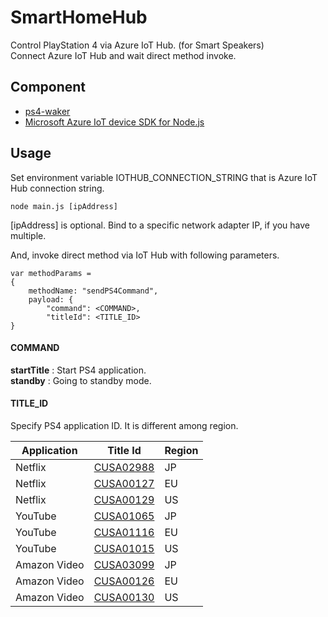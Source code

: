 # SmartHomeHub
Control PlayStation 4 via Azure IoT Hub. (for Smart Speakers)  
Connect Azure IoT Hub and wait direct method invoke.

## Component
- [ps4-waker](https://github.com/dhleong/ps4-waker)
- [Microsoft Azure IoT device SDK for Node.js](https://github.com/Azure/azure-iot-sdk-node)

## Usage
Set environment variable IOTHUB_CONNECTION_STRING that is Azure IoT Hub connection string.
```
node main.js [ipAddress]
```
\[ipAddress\] is optional. Bind to a specific network adapter IP, if you have multiple.

And, invoke direct method via IoT Hub with following parameters.
```
var methodParams =
{
    methodName: "sendPS4Command",
    payload: {
        "command": <COMMAND>,
        "titleId": <TITLE_ID>
}
```
#### COMMAND
__startTitle__ : Start PS4 application.  
__standby__ : Going to standby mode.

#### TITLE_ID
Specify PS4 application ID.
It is different among region.

|Application|Title Id|Region|
|-|-|-|
|Netflix|[CUSA02988](https://store.playstation.com/ja-jp/product/JA0010-CUSA02988_00-NETFLIXPOLLUX001)|JP|
|Netflix|[CUSA00127](https://store.playstation.com/en-gb/product/EP4350-CUSA00127_00-NETFLIXPOLLUX001)|EU|
|Netflix|[CUSA00129](https://store.playstation.com/en-us/product/UT0007-CUSA00129_00-NETFLIXPOLLUX001)|US|
|YouTube|[CUSA01065](https://store.playstation.com/ja-jp/product/JA0004-CUSA01065_00-YOUTUBESCEJ00000)|JP|
|YouTube|[CUSA01116](https://store.playstation.com/en-gb/product/EP4381-CUSA01116_00-YOUTUBESCEE00000)|EU|
|YouTube|[CUSA01015](https://store.playstation.com/en-us/product/UP4381-CUSA01015_00-YOUTUBESCEA00000)|US|
|Amazon Video|[CUSA03099](https://store.playstation.com/ja-jp/product/JA0011-CUSA03099_00-AMAZONVIDEOJAPAN)|JP|
|Amazon Video|[CUSA00126](https://store.playstation.com/en-gb/product/EP4183-CUSA00126_00-AIV00000000000EU)|EU|
|Amazon Video|[CUSA00130](https://store.playstation.com/en-us/product/UP2064-CUSA00130_00-AIV00000000000US)|US|


